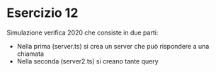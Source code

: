 # Esercizio 12
Simulazione verifica 2020 che consiste in due parti:
 - Nella prima (server.ts) si crea un server che può rispondere a una chiamata
 - Nella seconda (server2.ts) si creano tante query